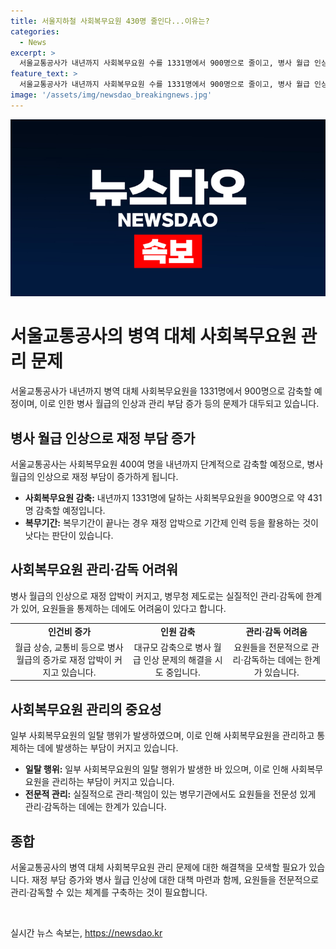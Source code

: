 ```yaml
---
title: 서울지하철 사회복무요원 430명 줄인다...이유는?
categories:
  - News
excerpt: >
  서울교통공사가 내년까지 사회복무요원 수를 1331명에서 900명으로 줄이고, 병사 월급 인상과 부담 증가 등으로 관리와 감독이 어려워지는 상황이다. 복무요원들은 지하철 역사를 안전 관리하고 고객 서비스를 지원하는 등의 역할을 하며, 복무지도관 제도에도 한계가 있음을 공사는 전했다. 내년 병사 월급이 더 늘어나면서 재정 압박과 복무요원 관리 어려움이 기업 부담으로 작용하고 있는 것으로 보인다.
feature_text: >
  서울교통공사가 내년까지 사회복무요원 수를 1331명에서 900명으로 줄이고, 병사 월급 인상과 부담 증가 등으로 관리와 감독이 어려워지는 상황이다. 복무요원들은 지하철 역사를 안전 관리하고 고객 서비스를 지원하는 등의 역할을 하며, 복무지도관 제도에도 한계가 있음을 공사는 전했다. 내년 병사 월급이 더 늘어나면서 재정 압박과 복무요원 관리 어려움이 기업 부담으로 작용하고 있는 것으로 보인다.
image: '/assets/img/newsdao_breakingnews.jpg'
---
```


<p><img src="/assets/img/newsdao_breakingnews.jpg" alt="firstkoreanews 속보" /></p>

<h1>서울교통공사의 병역 대체 사회복무요원 관리 문제</h1>

<p data-ke-size="size16">서울교통공사가 내년까지 병역 대체 사회복무요원을 1331명에서 900명으로 감축할 예정이며, 이로 인한 병사 월급의 인상과 관리 부담 증가 등의 문제가 대두되고 있습니다.</p>

<h2>병사 월급 인상으로 재정 부담 증가</h2>

<p data-ke-size="size16">서울교통공사는 사회복무요원 400여 명을 내년까지 단계적으로 감축할 예정으로, 병사 월급의 인상으로 재정 부담이 증가하게 됩니다.</p>

<ul>
  <li><b>사회복무요원 감축:</b> 내년까지 1331명에 달하는 사회복무요원을 900명으로 약 431명 감축할 예정입니다.</li>
  <li><b>복무기간:</b> 복무기간이 끝나는 경우 재정 압박으로 기간제 인력 등을 활용하는 것이 낫다는 판단이 있습니다.</li>
</ul>

<h2>사회복무요원 관리·감독 어려워</h2>

<p data-ke-size="size16">병사 월급의 인상으로 재정 압박이 커지고, 병무청 제도로는 실질적인 관리·감독에 한계가 있어, 요원들을 통제하는 데에도 어려움이 있다고 합니다.</p>

<table>
  <tr>
    <td style="text-align: center; height: 17px;"><b>인건비 증가</b></td>
    <td style="text-align: center; height: 17px;"><b>인원 감축</b></td>
    <td style="text-align: center; height: 17px;"><b>관리·감독 어려움</b></td>
  </tr>
  <tr>
    <td style="text-align: center;">월급 상승, 교통비 등으로 병사 월급의 증가로 재정 압박이 커지고 있습니다.</td>
    <td style="text-align: center;">대규모 감축으로 병사 월급 인상 문제의 해결을 시도 중입니다.</td>
    <td style="text-align: center;">요원들을 전문적으로 관리·감독하는 데에는 한계가 있습니다.</td>
  </tr>
</table>

<h2>사회복무요원 관리의 중요성</h2>

<p data-ke-size="size16">일부 사회복무요원의 일탈 행위가 발생하였으며, 이로 인해 사회복무요원을 관리하고 통제하는 데에 발생하는 부담이 커지고 있습니다.</p>

<ul>
  <li><b>일탈 행위:</b> 일부 사회복무요원의 일탈 행위가 발생한 바 있으며, 이로 인해 사회복무요원을 관리하는 부담이 커지고 있습니다.</li>
  <li><b>전문적 관리:</b> 실질적으로 관리·책임이 있는 병무기관에서도 요원들을 전문성 있게 관리·감독하는 데에는 한계가 있습니다.</li>
</ul>

<h2>종합</h2>

<p data-ke-size="size16">서울교통공사의 병역 대체 사회복무요원 관리 문제에 대한 해결책을 모색할 필요가 있습니다. 재정 부담 증가와 병사 월급 인상에 대한 대책 마련과 함께, 요원들을 전문적으로 관리·감독할 수 있는 체계를 구축하는 것이 필요합니다.</p>

<p data-ke-size="size16">&nbsp;</p>
실시간 뉴스 속보는, <a href="https://newsdao.kr" rel="dofollow">https://newsdao.kr</a>


